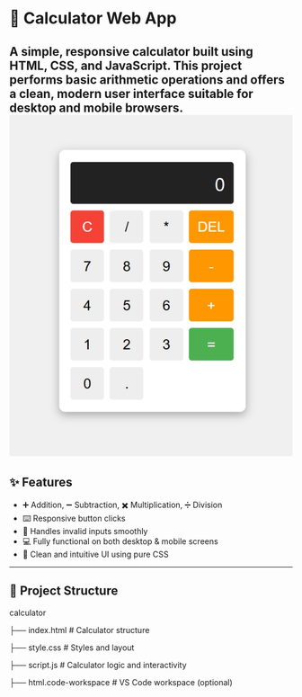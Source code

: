 # 🧮 Calculator Web App

A simple, responsive calculator built using **HTML**, **CSS**, and **JavaScript**. This project performs basic arithmetic operations and offers a clean, modern user interface suitable for desktop and mobile browsers.
![image alt](https://github.com/mansi-katiyar/calculator-/blob/903667c6599996e5dd06c2e62c7cd9a6fbb583c3/output-screenshort.png)
---

## ✨ Features

- ➕ Addition, ➖ Subtraction, ✖️ Multiplication, ➗ Division
- ⌨️ Responsive button clicks
- 🧠 Handles invalid inputs smoothly
- 💻 Fully functional on both desktop & mobile screens
- 🎨 Clean and intuitive UI using pure CSS

---

## 📂 Project Structure
calculator

├── index.html  # Calculator structure

├── style.css  # Styles and layout

├── script.js  # Calculator logic and interactivity

├── html.code-workspace  # VS Code workspace (optional)

